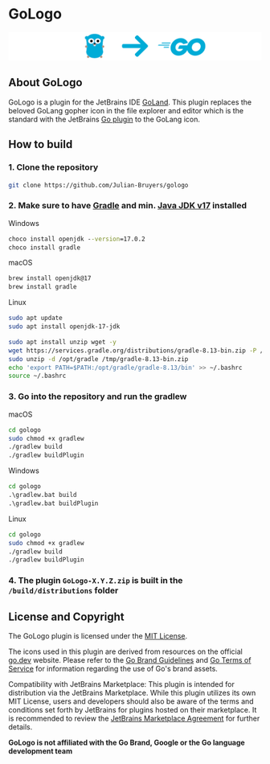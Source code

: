 # GoLogo

![GoLogo Plugin](/docs/assets/gologo_header.png)

## About GoLogo

GoLogo is a plugin for the JetBrains IDE [GoLand](https://www.jetbrains.com/de-de/go/). This plugin replaces the
beloved GoLang gopher icon in the file explorer and editor which is the standard with the JetBrains
[Go plugin](https://plugins.jetbrains.com/plugin/9568-go) to the GoLang icon.

## How to build

### 1. Clone the repository

```bash
git clone https://github.com/Julian-Bruyers/gologo
```

### 2. Make sure to have [Gradle](https://gradle.org) and min. [Java JDK v17](https://www.oracle.com/de/java/technologies/downloads/) installed

Windows

```cmd
choco install openjdk --version=17.0.2
choco install gradle
```

macOS

```bash
brew install openjdk@17
brew install gradle
```

Linux

```bash
sudo apt update
sudo apt install openjdk-17-jdk
```

```bash
sudo apt install unzip wget -y
wget https://services.gradle.org/distributions/gradle-8.13-bin.zip -P /tmp
sudo unzip -d /opt/gradle /tmp/gradle-8.13-bin.zip
echo 'export PATH=$PATH:/opt/gradle/gradle-8.13/bin' >> ~/.bashrc
source ~/.bashrc
```

### 3. Go into the repository and run the gradlew

macOS

```bash
cd gologo
sudo chmod +x gradlew
./gradlew build
./gradlew buildPlugin
```

Windows

```cmd
cd gologo
.\gradlew.bat build
.\gradlew.bat buildPlugin
```

Linux

```bash
cd gologo
sudo chmod +x gradlew
./gradlew build
./gradlew buildPlugin
```

### 4. The plugin `GoLogo-X.Y.Z.zip` is built in the `/build/distributions` folder

## License and Copyright

The GoLogo plugin is licensed under the [MIT License](LICENSE).

The icons used in this plugin are derived from resources on the official [go.dev](https://go.dev) website. Please refer to the [Go Brand Guidelines](https://go.dev/brand) and [Go Terms of Service](https://go.dev/tos) for information regarding the use of Go's brand assets.

Compatibility with JetBrains Marketplace: This plugin is intended for distribution via the JetBrains Marketplace. While this plugin utilizes its own MIT License, users and developers should also be aware of the terms and conditions set forth by JetBrains for plugins hosted on their marketplace. It is recommended to review the [JetBrains Marketplace Agreement](https://www.jetbrains.com/legal/docs/marketplace/marketplace-agreement/) for further details.

**GoLogo is not affiliated with the Go Brand, Google or the Go language development team**
